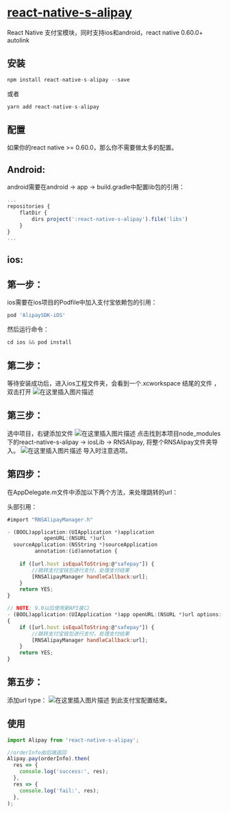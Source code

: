 

# [react-native-s-alipay](https://github.com/1035901787/react-native-s-alipay)
React Native 支付宝模块，同时支持ios和android，react native 0.60.0+  autolink

## 安装

```js
npm install react-native-s-alipay --save
```
或者

```js
yarn add react-native-s-alipay
```

## 配置
如果你的react native >= 0.60.0，那么你不需要做太多的配置。

## Android:
android需要在android -> app -> build.gradle中配置lib包的引用：

```js
...
repositories {
    flatDir {
        dirs project(':react-native-s-alipay').file('libs')
    }
}
...
```

## ios:

## 第一步：

ios需要在ios项目的Podfile中加入支付宝依赖包的引用：
```js
pod 'AlipaySDK-iOS'
```
然后运行命令：

```js
cd ios && pod install
```
## 第二步：
等待安装成功后，进入ios工程文件夹，会看到一个.xcworkspace 结尾的文件 ，双击打开
![在这里插入图片描述](https://img-blog.csdnimg.cn/20191230213920305.jpg?x-oss-process=image/watermark,type_ZmFuZ3poZW5naGVpdGk,shadow_10,text_aHR0cHM6Ly9ibG9nLmNzZG4ubmV0L3VuaGFwcHlfbG9uZw==,size_16,color_FFFFFF,t_70)

## 第三步：
选中项目，右键添加文件
![在这里插入图片描述](https://img-blog.csdnimg.cn/20191230214044971.jpg?x-oss-process=image/watermark,type_ZmFuZ3poZW5naGVpdGk,shadow_10,text_aHR0cHM6Ly9ibG9nLmNzZG4ubmV0L3VuaGFwcHlfbG9uZw==,size_16,color_FFFFFF,t_70)
点击找到本项目node_modules下的react-native-s-alipay -> iosLib -> RNSAlipay, 将整个RNSAlipay文件夹导入。
![在这里插入图片描述](https://img-blog.csdnimg.cn/20200402171900911.jpg?x-oss-process=image/watermark,type_ZmFuZ3poZW5naGVpdGk,shadow_10,text_aHR0cHM6Ly9ibG9nLmNzZG4ubmV0L3VuaGFwcHlfbG9uZw==,size_16,color_FFFFFF,t_70#pic_center)
导入时注意选项。
## 第四步：
在AppDelegate.m文件中添加以下两个方法，来处理跳转的url：

头部引用：

```js
#import "RNSAlipayManager.h"
```

```js
- (BOOL)application:(UIApplication *)application
            openURL:(NSURL *)url
  sourceApplication:(NSString *)sourceApplication
         annotation:(id)annotation {
    
    if ([url.host isEqualToString:@"safepay"]) {
        //跳转支付宝钱包进行支付，处理支付结果
        [RNSAlipayManager handleCallback:url];
    }
    return YES;
}

// NOTE: 9.0以后使用新API接口
- (BOOL)application:(UIApplication *)app openURL:(NSURL *)url options:(NSDictionary<NSString*, id> *)options
{
    if ([url.host isEqualToString:@"safepay"]) {
        //跳转支付宝钱包进行支付，处理支付结果
        [RNSAlipayManager handleCallback:url];
    }
    return YES;
}
```

## 第五步：
添加url type：
![在这里插入图片描述](https://img-blog.csdnimg.cn/20191230215350413.jpg?x-oss-process=image/watermark,type_ZmFuZ3poZW5naGVpdGk,shadow_10,text_aHR0cHM6Ly9ibG9nLmNzZG4ubmV0L3VuaGFwcHlfbG9uZw==,size_16,color_FFFFFF,t_70)
到此支付宝配置结束。

## 使用
```javascript
import Alipay from 'react-native-s-alipay';

//orderInfo由后端返回
Alipay.pay(orderInfo).then(
  res => {
    console.log('success:', res);
  },
  res => {
    console.log('fail:', res);
  },
);
```
